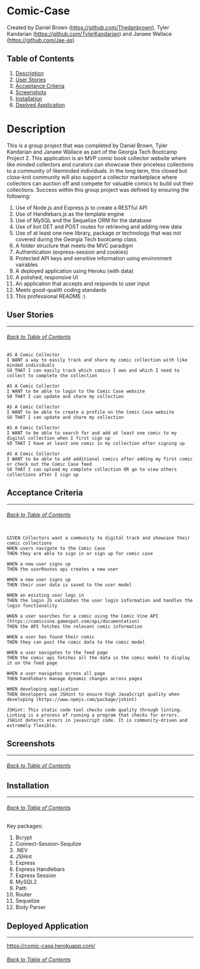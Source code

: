 # Comic-Case
Created by Daniel Brown (https://github.com/Thedanbrown), Tyler Kandarian (https://github.com/TylerKandarian) and Janaee Wallace (https://github.com/Jae-as)

## Table of Contents
1. [Description](#Description)
2. [User Stories](#User-Stories)
3. [Acceptance Criteria](#Acceptance-Criteria)
4. [Screenshots](#Screenshots)
5. [Installation](#Installation)
6. [Deplyed Application](#Deployed-Application)

# Description
This is a group project that was completed by Daniel Brown, Tyler Kandarian and Janaee Wallace as part of the Georgia Tech Bootcamp Project 2. This application is an MVP comic book collector website where like minded collectors and curators can showcase their priceless collections to a community of likeminded individuals. In the long term, this closed but close-knit community will also support a collector marketplace where collectors can auction off and compete for valuable comics to build out their collections. Success within this group project was defined by ensuring the following:
1. Use of Node.js and Express.js to create a RESTful API
2. Use of Handlebars.js as the template engine
3. Use of MySQL and the Sequelize ORM for the database
4. Use of bot GET and POST routes for retrieving and adding new data
5. Use of at least one new library, package or technology that was not covered during the Georgia Tech bootcamp class
6. A folder structure that meets the MVC paradigm
7. Authentication (express-session and cookies)
8. Protected API keys and sensitive information using environment vairables
9. A deployed application using Heroku (with data)
10. A polished, responsive UI
11. An application that accepts and responds to user input
12. Meets good-qualitt coding standards
13. This professional README :) 

## User Stories
***
###### [Back to Table of Contents](#Table-of-Contents)
```
AS A Comic Collector
I WANT a way to easily track and share my comic collection with like minded individuals
SO THAT I can easily track which comics I own and which I need to collect to complete the collection

AS A Comic Collector
I WANT to be able to login to the Comic Case website
SO THAT I can update and share my collection

AS A Comic Collector
I WANT to be able to create a profile on the Comic Case website
SO THAT I can update and share my collection

AS A Comic Collector
I WANT to be able to search for and add at least one comic to my digital collection when I first sign up
SO THAT I have at least one comic in my collection after signing up

AS A Comic Collector
I WANT to be able to add additional comics after adding my first comic or check out the Comic Case feed
SO THAT I can upload my complete collection OR go to view others collections after I sign up
```

## Acceptance Criteria
***
###### [Back to Table of Contents](#Table-of-Contents)
```

GIVEN Collectors want a community to digital track and showcase their comic collections
WHEN users navigate to the Comic Case
THEN they are able to sign in or sign up for comic case

WHEN a new user signs up
THEN the userRoutes api creates a new user

WHEN a new user signs up
THEN their user data is saved to the user model

WHEN an existing user logs in
THEN the login JS validates the user login information and handles the login functionality

WHEN a user searches for a comic using the Comic Vine API (https://comicvine.gamespot.com/api/documentation)
THEN the API fetches the relevant comic information

WHEN a user has found their comic
THEN they can post the comic data to the comic model

WHEN a user navigates to the feed page
THEN the comic api fetches all the data in the comic model to display it on the feed page

WHEN a user navigates across all page
THEN handlebars manage dynamic changes across pages

WHEN developing application
THEN developers use JSHint to ensure high JavaScript quality when developing (https://www.npmjs.com/package/jshint)

JSHint: This static code tool checks code quality through linting. Linting is a process of running a program that checks for errors. JSHint detects errors in javascript code. It is community-driven and extremely flexible.

```

## Screenshots
***
###### [Back to Table of Contents](#Table-of-Contents)

## Installation
***
###### [Back to Table of Contents](#Table-of-Contents)
Key packages:
1. Bcrypt
2. Connect-Session-Sequlize
3. .NEV
4. JSHint
5. Express
6. Express Handlebars
7. Express Session
8. MySQL2
9. Path
10. Router
11. Sequelize
12. Body Parser

## Deployed Application
***
https://comic-case.herokuapp.com/
###### [Back to Table of Contents](#Table-of-Contents)
